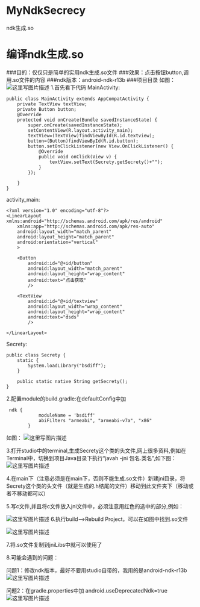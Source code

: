 # MyNdkSecrecy
ndk生成.so


# 编译ndk生成.so

###目的：仅仅只是简单的实用ndk生成.so文件
###效果：点击按钮button,调用.so文件的内容
###ndk版本：android-ndk-r13b
###项目目录 如图：
![这里写图片描述](http://img.blog.csdn.net/20170823172325037?watermark/2/text/aHR0cDovL2Jsb2cuY3Nkbi5uZXQvZmxvd2VybWFjaGFv/font/5a6L5L2T/fontsize/400/fill/I0JBQkFCMA==/dissolve/70/gravity/SouthEast)
1.首先看下代码
MainActivity:

```
public class MainActivity extends AppCompatActivity {
    private TextView textView;
    private Button button;
    @Override
    protected void onCreate(Bundle savedInstanceState) {
        super.onCreate(savedInstanceState);
        setContentView(R.layout.activity_main);
        textView=(TextView)findViewById(R.id.textview);
        button=(Button)findViewById(R.id.button);
        button.setOnClickListener(new View.OnClickListener() {
            @Override
            public void onClick(View v) {
                textView.setText(Secrety.getSecrety()+"");
            }
        });

    }
}
```


activity_main:
```
<?xml version="1.0" encoding="utf-8"?>
<LinearLayout xmlns:android="http://schemas.android.com/apk/res/android"
    xmlns:app="http://schemas.android.com/apk/res-auto"
    android:layout_width="match_parent"
    android:layout_height="match_parent"
    android:orientation="vertical"
    >

    <Button
        android:id="@+id/button"
        android:layout_width="match_parent"
        android:layout_height="wrap_content"
        android:text="点击获取"
        />

    <TextView
        android:id="@+id/textview"
        android:layout_width="wrap_content"
        android:layout_height="wrap_content"
        android:text="dsds"
        />

</LinearLayout>
```
Secrety:
```
public class Secrety {
    static {
        System.loadLibrary("bsdiff");
    }

    public static native String getSecrety();
}
```

2.配置module的build.gradle:在defaultConfig中加
```
 ndk {
            moduleName = 'bsdiff'
            abiFilters "armeabi", "armeabi-v7a", "x86"
        }
```
如图：
![这里写图片描述](http://img.blog.csdn.net/20170823171647306?watermark/2/text/aHR0cDovL2Jsb2cuY3Nkbi5uZXQvZmxvd2VybWFjaGFv/font/5a6L5L2T/fontsize/400/fill/I0JBQkFCMA==/dissolve/70/gravity/SouthEast)

3.打开studio中的terminal,生成Secrety这个类的头文件,网上很多资料,例如在Terminal中，切换到项目Java目录下执行“javah -jni 包名.类名”,如下图： 
![这里写图片描述](http://img.blog.csdn.net/20170823171743826?watermark/2/text/aHR0cDovL2Jsb2cuY3Nkbi5uZXQvZmxvd2VybWFjaGFv/font/5a6L5L2T/fontsize/400/fill/I0JBQkFCMA==/dissolve/70/gravity/SouthEast)

4.在main下（注意必须是在main下，否则不能生成.so文件）新建jni目录，将Secrety这个类的头文件（就是生成的.h结尾的文件）移动到此文件夹下（移动或者不移动都可以）

5.写c文件,并且将c文件放入jni文件中，必须注意用红色的选中的部分,例如：

![这里写图片描述](http://img.blog.csdn.net/20170823171935877?watermark/2/text/aHR0cDovL2Jsb2cuY3Nkbi5uZXQvZmxvd2VybWFjaGFv/font/5a6L5L2T/fontsize/400/fill/I0JBQkFCMA==/dissolve/70/gravity/SouthEast)
6.执行build-->Rebuild Project，可以在如图中找到.so文件

![这里写图片描述](http://img.blog.csdn.net/20170823172149990?watermark/2/text/aHR0cDovL2Jsb2cuY3Nkbi5uZXQvZmxvd2VybWFjaGFv/font/5a6L5L2T/fontsize/400/fill/I0JBQkFCMA==/dissolve/70/gravity/SouthEast)

7.将.so文件复制到jniLibs中就可以使用了

8.可能会遇到的问题：


问题1：修改ndk版本，最好不要用studio自带的，我用的是android-ndk-r13b
![这里写图片描述](http://img.blog.csdn.net/20170823172701707?watermark/2/text/aHR0cDovL2Jsb2cuY3Nkbi5uZXQvZmxvd2VybWFjaGFv/font/5a6L5L2T/fontsize/400/fill/I0JBQkFCMA==/dissolve/70/gravity/SouthEast)

问题2：在gradle.properties中加 android.useDeprecatedNdk=true
![这里写图片描述](http://img.blog.csdn.net/20170823172747124?watermark/2/text/aHR0cDovL2Jsb2cuY3Nkbi5uZXQvZmxvd2VybWFjaGFv/font/5a6L5L2T/fontsize/400/fill/I0JBQkFCMA==/dissolve/70/gravity/SouthEast)

